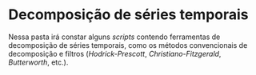 # Decomposição de séries temporais

Nessa pasta irá constar alguns *scripts* contendo ferramentas de decomposição de séries temporais, como os métodos convencionais de decomposição e filtros (*Hodrick-Prescott*, 
*Christiano-Fitzgerald*, *Butterworth*, etc.).
